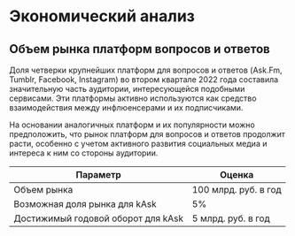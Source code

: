 # Экономический анализ

## Объем рынка платформ вопросов и ответов

Доля четверки крупнейших платформ для вопросов и ответов (Ask.Fm, Tumblr, Facebook, Instagram) во втором квартале 2022 года составила
значительную часть аудитории, интересующейся подобными сервисами. Эти платформы активно используются как средство взаимодействия между
инфлюенсерами и их подписчиками.

На основании аналогичных платформ и их популярности можно предположить, что рынок платформ для вопросов и ответов продолжит расти,
особенно с учетом активного развития социальных медиа и интереса к ним со стороны аудитории.

| Параметр                           | Оценка               |
|------------------------------------|----------------------|
| Объем рынка                        | 100 млрд. руб. в год |
| Возможная доля рынка для kAsk      | 5%                   |
| Достижимый годовой оборот для kAsk | 5 млрд. руб. в год   | 
